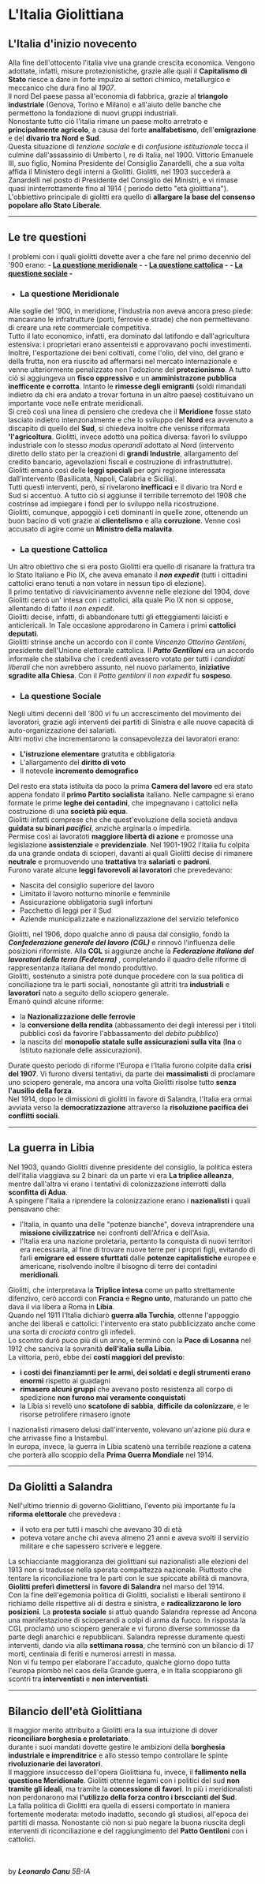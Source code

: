 # L'Italia Giolittiana
## L'Italia d'inizio novecento

Alla fine dell'ottocento l'italia vive una grande crescita economica. Vengono adottate, infatti,  misure protezionistiche, grazie alle quali il **Capitalismo di Stato** riesce a dare in forte impulzo ai settori chimico, metallurgico e meccanico che dura fino al *1907*.<br>
Il nord Del paese passa all'economia di fabbrica, grazie al **triangolo industriale** (Genova, Torino e Milano) e all'aiuto delle banche che permettono la fondazione di nuovi gruppi industriali.<br>
Nonostante tutto ciò l'italia rimane un paese molto arretrato e **principalmente agricolo**, a causa del forte **analfabetismo**, dell'**emigrazione** e del **divario tra Nord e Sud**.<br>
Questa situazione di *tenzione sociale* e di *confusione istituzionale* tocca il culmine dall'assassinio di Umberto I, re di Italia, nel 1900. Vittorio Emanuele III, suo figlio, Nomina Presidente del Consiglio Zanardelli, che a sua volta affida il Ministero degli interni a Giolitti. Giolitti, nel 1903 succederà a Zanardelli nel posto di Presidente del Consiglio dei Ministri, e vi rimase quasi ininterrottamente fino al 1914 ( periodo detto "età giolittiana"). L'obbiettivo principale di giolitti era quello di **allargare la base del consenso popolare allo Stato Liberale**.

---

## Le tre questioni
I problemi con i quali giolitti dovette aver a che fare nel primo decennio del '900 erano: 
**- [La questione meridionale](#meridionale) -**
**- [La questione cattolica](#cattolica) -** 
**- [La questione sociale](#sociale) -** 

- ###  <a id="meridionale"></a>  La questione Meridionale
Alle soglie del '900, in meridione, l'industria non aveva ancora preso piede: mancavano le infratrutture (porti, ferrovie e strade) che non permettevano di creare una rete commerciale competitiva.<br>
Tutto il lato economico, infatti, era dominato dal latifondo e dall'agricultura estensiva: i proprietari erano assenteisti e approvavano pochi investimenti. Inoltre, l'esportazione dei beni coltivati, come l'olio, del vino, del grano e della frutta, non era riuscito ad affermarsi nel mercato internazionale e venne ulteriormente penalizzato non l'adozione del **protezionismo**. A tutto ciò si aggiungeva un **fisco oppressivo** e un **amministrazone pubblica inefficente e corrotta**. 
Intanto le **rimesse degli emigranti** (soldi rimandati indietro da chi era andato a trovar fortuna in un altro paese) costituivano un importante voce nelle entrate meridionali.<br>
Si creò così una linea di pensiero che credeva che il **Meridione** fosse stato lasciato indietro intenzonalmente e che lo sviluppo del **Nord** era avvenuto a discapito di quello del **Sud**, si chiedeva inoltre che venisse riformata **'l'agricoltura**.
Giolitti, invece adottò una poitica diversa: favorì lo sviluppo industriale con lo stesso *modus operandi* adottato al Nord (intervento diretto dello stato per la creazioni di **grandi Industrie**, allargamento del credito bancario, agevolazioni fiscali e costruzione di infrastruttutre).<br>
Giolitti emanò così delle **leggi speciali** per ogni regione interessata dall'intervento (Basilicata, Napoli, Calabria e Sicilia).<br>
Tutti questi interventi, però, si rivelarono **inefficaci** e il divario tra Nord e Sud si accentuò. A tutto ciò si aggiunse il terribile terremoto del 1908 che costrinse ad impiegare i fondi per lo sviluppo nella ricostruzione.<br>
Giolitti, comunque, appoggiò i ceti dominanti in quelle zone, ottenendo un buon bacino di voti grazie al **clientelismo** e alla **corruzione**. Venne così accusato di agire come un **Ministro della malavita**. 

- ###  <a id="cattolica"></a>  La questione Cattolica
Un altro obiettivo che si era posto Giolitti era quello di risanare la frattura tra lo Stato Italiano e Pio IX, che aveva emanato il ***non expedit*** (tutti i cittadini cattolici erano tenuti a non votare in nessun tipo di elezione).<br>
Il primo tentativo di riavvicinamento avvenne nelle elezione del 1904, dove Giolitti cercò un' intesa con i cattolici, alla quale Pio IX non si oppose, allentando di fatto il *non expedit*.<br>
Giolitti decise, infatti, di abbandonare tutti gli etteggiamenti laicisti e anticlericali. In Tale occasione approdarono in Camera i primi **cattolici deputati**.<br>
Giolitti strinse anche un accordo con il conte *Vincenzo Ottorino Gentiloni*, presidente dell'Unione elettorale cattolica. Il ***Patto Gentiloni*** era un accordo informale che stabiliva che i credenti avessero votato per tutti i *candidati liberali* che non avrebbero assunto, nel nuovo parlamento, **iniziative sgradite alla Chiesa**. Con il *Patto gentiloni* il *non expedit* fu **sospeso**. 


- ###  <a id="sociale"></a>  La questione Sociale
Negli ultimi decenni dell '800 vi fu un accrescimento del movimento dei lavoratori, grazie agli interventi dei partiti di Sinistra e alle nuove capacità di auto-organizzazione dei salariati.<br>
Altri motivi che incrementarono la consapevolezza dei lavoratori erano:
- **L'istruzione elementare** gratutita e obbligatoria
- L'allargamento del **diritto di voto**
- Il notevole **incremento demografico**

Del resto era stata istituita da poco la prima **Camera del lavoro** ed era stato appena fondato il **primo Partito socialista** italiano. Nelle campagne si erano formate le prime **leghe dei contadini**, che impegnavano i cattolici nella costruzione di una **società più equa**.<br>
Giolitti infatti comprese che che quest'evoluzione della società andava **guidata su binari *pacifici***, anzichè arginarla o impedirla.<br>
Permise così ai lavoratoti **maggiore libertà di azione** e promosse una legislazione **assistenziale** e **previdenziale**.
Nel 1901-1902 l'Italia fu colpita da una grande ondata di scioperi, davanti ai quali Giolitti decise di rimanere **neutrale** e promuovendo una **trattativa** tra **salariati** e **padroni**.<br>
Furono varate alcune **leggi favorevoli ai lavoratori** che prevedevano:
- Nascita del consiglio superiore del lavoro
- Limitato il lavoro notturno minorile e femminile
- Assicurazione obbligatoria sugli infortuni 
- Pacchetto di leggi per il Sud
- Aziende municipalizzate e nazionalizzazione del servizio telefonico

Giolitti, nel 1906, dopo qualche anno di pausa dal consiglio, fondò la ***Confederazione generale del lavoro (CGL)*** e rinnovò l'influenza delle posizioni riformiste. Alla **CGL** si aggiunze anche la ***Federazione italiana del lavoratori della terra (Fedeterra)*** , completando il quadro delle riforme di rappresentanza italiana del mondo produttivo. <br>
Giolitti, sostenuto a sinistra potè dunque procedere con la sua politica di conciliazione tra le parti sociali, nonostante gli attriti tra **industriali** e **lavoratori** nato a seguito dello sciopero generale.<br>
Emanò quindi alcune riforme:
- la **Nazionalizzazione delle ferrovie**
- la **conversione della rendita** (abbassamento dei degli interessi per i titoli pubblici così da favorire l'abbassamento del *debito pubblico*)
- la nascita del **monopolio statale sulle assicurazioni sulla vita** (**Ina** o Istituto nazionale delle assicurazioni).

Durate questo periodo di riforme l'Europa e l'Italia furono colpite dalla **crisi del 1907**. Vi furono diversi tentativi, da parte dei **massimalisti** di proclamare uno sciopero generale, ma ancora una volta Giolitti risolse tutto **senza l'ausilio della forza**.<br>
Nel 1914, dopo le dimissioni di giolitti in favore di Salandra, l'Italia era ormai avviata verso la **democratizzazione** attraverso la **risoluzione pacifica dei conflitti sociali**.

---

## La guerra in Libia
Nel 1903, quando Giolitti divenne presidente del consiglio, la politica estera dell'italia viaggiava su 2 binari: da un parte vi era **La triplice alleanza**, mentre dall'altra vi erano i tentativi di colonizzazione interrotti dalla **sconfitta di Adua**.<br>
A spingere l'Italia a riprendere la colonizzazione erano i **nazionalisti** i quali pensavano che:
- l'Italia, in quanto una delle "potenze bianche", doveva intraprendere una **missione civilizzatrice** nei confronti dell'Africa e dell'Asia.
- l'Italia era una nazione proletaria, pertanto la conquista di nuovi territori era necessaria, al fine di trovare nuove terre per i propri figli, evitando di farli **emigrare ed essere sfurttati** dalle **potenze capitalistiche** europee e americane, risolvendo inoltre il bisogno di terre dei contadini **meridionali**.

Giolitti, che interpretava la **Triplice intesa** come un patto strettamente difenzivo, cerò accordi con  **Francia** e **Regno unto**, maturando un patto che dava il via libera a Roma in **Libia**.<br>
Quando nel 1911 l'Italia dichiarò **guerra alla Turchia**, ottenne l'appoggio anche dei liberali e cattolici: l'intervento era stato pubblicizzato anche come una sorta di *crociata* contro gli infedeli.<br>
Lo scontro durò puco più di un anno, e terminò con la **Pace di Losanna** nel 1912 che sanciva la sovranità **dell'italia sulla Libia**. <br>
La vittoria, però, ebbe dei **costi maggiori del previsto**:
- **i costi dei finanziamnti per le armi, dei soldati e degli strumenti erano enormi** rispetto ai guadagni
- **rimasero alcuni gruppi** che avevano posto resistenza all corpo di spedizione **non furono mai veramente conquistati**
- la Libia si revelò uno **scatolone di sabbia**, **difficile da colonizzare**, e le risorse petrolifere rimasero ignote 

I nazionalisti rimasero delusi dall'intervento, volevano un'azione più dura e che arrivasse fino a Instambul.<br>
In europa, invece, la guerra in Libia scatenò una terribile reazione a catena che porterà allo scoppio della **Prima Guerra Mondiale** nel 1914.

---

## Da Giolitti a Salandra
Nell'ultimo triennio di governo Giolittiano, l'evento più importante fu la **riforma elettorale** che prevedeva :
- il voto era per tutti i maschi che avevano 30 di età
- poteva votare anche chi aveva almeno 21 anni e aveva svolti il servizio militare e che sapessero scrivere e leggere.

La schiacciante maggioranza dei giolittiani sui nazionalisti alle elezioni del 1913 non si tradusse nella sperata compattezza nazionale. Piuttosto che tentare la riconciliazione tra le parti con le sue spiccate abilità di manovra, **Giolitti preferì dimettersi** in **favore di Salandra** nel marso del 1914.<br>
Con la fine dell'egemonia politica di Giolitti, socialisti e liberali sentirono il richiamo delle rispettive ali di destra e sinistra, e **radicalizzarono le loro posizioni**. 
La **protesta sociale** si attuò quando Salandra represse ad Ancona una manifestazione di scioperandi a colpi di arma da fuoco. In risposta la CGL proclamò uno sciopero generale e vi furono diverse sommosse da parte degli anarchici e repubblicani. Salandra represse duramente questi interventi, dando via alla **settimana rossa**, che terminò con un bilancio di 17 morti, centinaia di feriti e numerosi arresti in massa.<br>
Non vi fu tempo per elaborare l'accaduto, qualche giorno dopo tutta l'europa piombò nel caos della Grande guerra, e in Italia scoppiarono gli scontri tra **interventisti** e **non interventisti**.

---

## Bilancio dell'età Giolittiana
Il maggior merito attribuito a Giolitti era la sua intuizione di dover **riconciliare borghesia e proletariato**.<br>
durante i suoi mandati dovette gestire le ambizioni della **borghesia industriale e imprenditrice** e allo stesso tempo controllare le spinte **rivoluzionarie dei lavoratori**.<br>
Il maggiore insuccesso dell'opera Giolittiana fu, invece, il **fallimento nella questione Meridionale**. Giolitti ottenne legami con i politici del sud **non tramite gli ideali**, ma tramite la **concessione di favori**. In più i meridionalisti non perdonarono mai **l'utilizzo della forza contro i brsccianti del Sud**.<br>
La falla politica di Giolitti era quella di essersi comportato in maniera fortemente moderata: metodo inadatto, secondo gli studiosi, all'epoca dei partiti di massa. Nonostante ciò non si può negare la buona riuscita degli interventi di riconciliazione e del raggiungimento del **Patto Gentiloni** con i cattolici.

<br><br>
by ***Leonardo Canu*** *5B-IA*